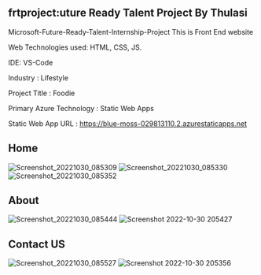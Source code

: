 ## frtproject:uture Ready Talent Project By Thulasi
Microsoft-Future-Ready-Talent-Internship-Project This is Front End website

Web Technologies used: HTML, CSS, JS.

IDE: VS-Code

Industry : Lifestyle

Project Title : Foodie

Primary Azure Technology : Static Web Apps

Static Web App URL : https://blue-moss-029813110.2.azurestaticapps.net

## Home
![Screenshot_20221030_085309](https://user-images.githubusercontent.com/116788532/198887078-f7b0daee-f276-4ad4-a839-944f63bb7670.png)
![Screenshot_20221030_085330](https://user-images.githubusercontent.com/116788532/198887075-532f674d-5ea1-4de1-ba8e-8831d456b1c5.png)
![Screenshot_20221030_085352](https://user-images.githubusercontent.com/116788532/198887071-15358583-924f-4600-939e-7edb58f51db0.png)

## About 

![Screenshot_20221030_085444](https://user-images.githubusercontent.com/116788532/198887100-2821f5a0-e54b-4ed5-828a-cdb886d06d9c.png)
![Screenshot 2022-10-30 205427](https://user-images.githubusercontent.com/116788532/198887108-7bcd8389-a20b-41bf-8967-fc07891e0cc5.jpg)

## Contact US

![Screenshot_20221030_085527](https://user-images.githubusercontent.com/116788532/198887246-d59628bc-4825-46be-baa4-cf03d198d348.png)
![Screenshot 2022-10-30 205356](https://user-images.githubusercontent.com/116788532/198887247-08e815ee-c905-4092-98fc-2a0c36e2d87b.jpg)




